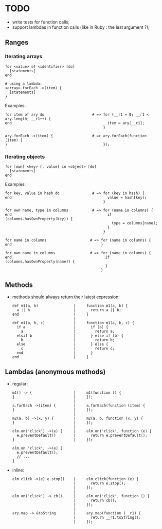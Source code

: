 # TODO

- write tests for function calls;
- support lambdas in function calls (like in Ruby : the last argument ?);

## Ranges

### Iterating arrays

    for <value> of <identifier> [do]
      [statements]
    end

    # using a lambda:
    <array>.forEach ->(item) {
      [statements]
    }

Examples:

    for item of ary do                      # => for (__r1 = 0; __r1 < ary.length; __r1++) {
    end                                            item = ary[__r1];
                                                 }

    ary.forEach ->(item) {                  # => ary.forEach(function (item) {
    }                                            });

### Iterating objects

    for [own] <key> [, value] in <object> [do]
      [statements]
    end

Examples:

    for key, value in hash do               # => for (key in hash) {
    end                                            value = hash[key];
                                                 }

    for own name, type in columns           # => for (name in columns) {
    end                                            if (columns.hasOwnProperty(key)) {
                                                     type = columns[name];
                                                   }
                                                 }

    for name in columns                    # => for (name in columns) {
    end                                         }

    for own name in columns                # => for (name in columns) {
    end                                           if (columns.hasOwnProperty(name)) {
                                                  }
                                                }


## Methods

- methods should always return their latest expression:

      def m1(a, b)                |     function m1(a, b) {
        a || b                    |       return a || b;
      end                         |     }
                                  |
      def m1(a, b, c)             |     function m1(a, b, c) {
        if a                      |       if (a) {
          a                       |         return a;
        elsif b                   |       } else if (b) {
          b                       |         return b;
        else                      |       } else {
          c                       |         return c;
        end                       |       }
      end                         |     }

## Lambdas (anonymous methods)

- regular:

      m1() -> {                   |     m1(function () {
      }                           |     });
                                  |
      a.forEach ->(item) {        |     a.forEach(function (item) {
      }                           |     });
                                  |
      m2(a, b) ->(x, y) {         |     m2(a, b, function (x, y) {
      }                           |     });
                                  |
      elm.on('click') ->(e) {     |     elm.on('click', function (e) {
        e.preventDefault()        |       return e.preventDefault();
      }                           |     });

      elm.on 'click', ->(e) {
        e.preventDefault();
        // ...
      }

- inline:

      elm.click ->(e) e.stop()    |     elm.click(function (e) {
                                  |       return e.stop();
                                  |     });
                                  |
      elm.on('click') -> cb()     |     elm.on('click', function () {
                                  |       return cb();
                                  |     });
                                  |
      ary.map -> &toString        |     ary.map(function (__r1) {
                                  |       return __r1.toString();
                                  |     });

